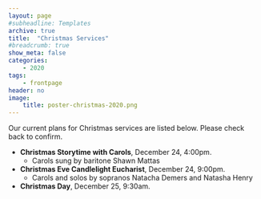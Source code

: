 ```yaml
---
layout: page
#subheadline: Templates
archive: true
title:  "Christmas Services"
#breadcrumb: true
show_meta: false
categories:
    - 2020
tags:
    - frontpage
header: no
image:
    title: poster-christmas-2020.png
---
```

Our current plans for Christmas services are listed below.  Please check back to confirm.
* **Christmas Storytime with Carols**, December 24, 4:00pm.
    * Carols sung by baritone Shawn Mattas
* **Christmas Eve Candlelight Eucharist**, December 24, 9:00pm.
    * Carols and solos by sopranos Natacha Demers and Natasha Henry
* **Christmas Day**, December 25, 9:30am.
